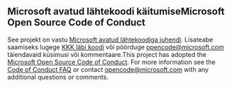 ## <a name="microsoft-open-source-code-of-conduct"></a><span data-ttu-id="23824-101">Microsoft avatud lähtekoodi käitumise</span><span class="sxs-lookup"><span data-stu-id="23824-101">Microsoft Open Source Code of Conduct</span></span>
<span data-ttu-id="23824-p101">See projekt on vastu [Microsoft avatud lähtekoodiga juhendi](https://opensource.microsoft.com/codeofconduct/). Lisateabe saamiseks lugege [KKK läbi koodi](https://opensource.microsoft.com/codeofconduct/faq/) või pöörduge [opencode@microsoft.com](mailto:opencode@microsoft.com) täiendavaid küsimusi või kommentaare.</span><span class="sxs-lookup"><span data-stu-id="23824-p101">This project has adopted the [Microsoft Open Source Code of Conduct](https://opensource.microsoft.com/codeofconduct/). For more information see the [Code of Conduct FAQ](https://opensource.microsoft.com/codeofconduct/faq/) or contact [opencode@microsoft.com](mailto:opencode@microsoft.com) with any additional questions or comments.</span></span>
